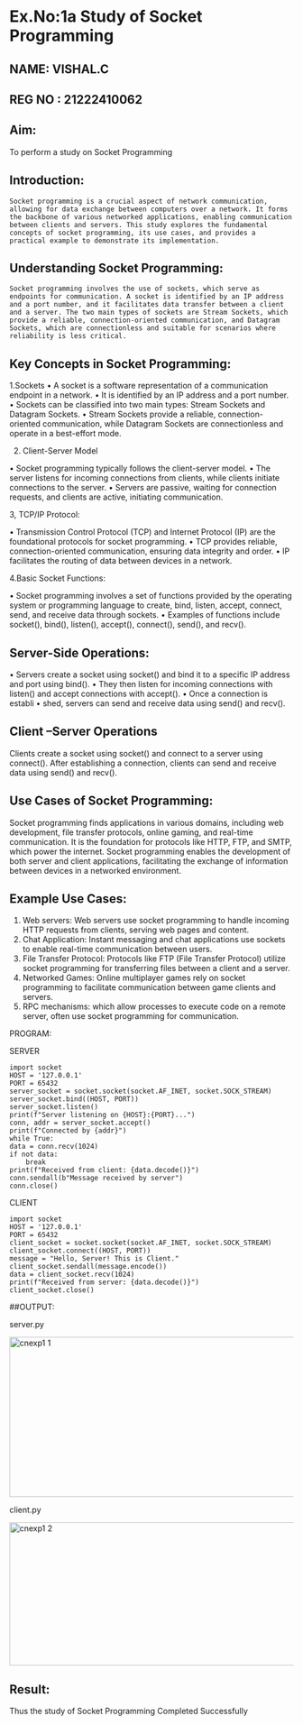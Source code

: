 # Ex.No:1a  			Study of Socket Programming
## NAME: VISHAL.C
## REG NO : 21222410062


## Aim: 
To perform a study on Socket Programming
## Introduction:

 	Socket programming is a crucial aspect of network communication, allowing for data exchange between computers over a network. It forms the backbone of various networked applications, enabling communication between clients and servers. This study explores the fundamental concepts of socket programming, its use cases, and provides a practical example to demonstrate its implementation.
## Understanding Socket Programming:
	Socket programming involves the use of sockets, which serve as endpoints for communication. A socket is identified by an IP address and a port number, and it facilitates data transfer between a client and a server. The two main types of sockets are Stream Sockets, which provide a reliable, connection-oriented communication, and Datagram Sockets, which are connectionless and suitable for scenarios where reliability is less critical.
## Key Concepts in Socket Programming:
1.Sockets
•	A socket is a software representation of a communication endpoint in a network.
•	It is identified by an IP address and a port number.
•	Sockets can be classified into two main types: Stream Sockets and Datagram Sockets.
•	Stream Sockets provide a reliable, connection-oriented communication, while Datagram Sockets are connectionless and operate in a best-effort mode.

2. Client-Server Model

•	Socket programming typically follows the client-server model.
•	The server listens for incoming connections from clients, while clients initiate connections to the server.
•	Servers are passive, waiting for connection requests, and clients are active, initiating communication.

3, TCP/IP Protocol:

•	Transmission Control Protocol (TCP) and Internet Protocol (IP) are the foundational protocols for socket programming.
•	TCP provides reliable, connection-oriented communication, ensuring data integrity and order.
•	IP facilitates the routing of data between devices in a network.

4.Basic Socket Functions:

•	Socket programming involves a set of functions provided by the operating system or programming language to create, bind, listen, accept, connect, send, and receive data through sockets.
•	Examples of functions include socket(), bind(), listen(), accept(), connect(), send(), and recv().

## Server-Side Operations:

•	Servers create a socket using socket() and bind it to a specific IP address and port using bind().
•	They then listen for incoming connections with listen() and accept connections with accept().
•	Once a connection is establi
•	shed, servers can send and receive data using send() and recv().

## Client –Server Operations

Clients create a socket using socket() and connect to a server using connect().
After establishing a connection, clients can send and receive data using send() and recv().

## Use Cases of Socket Programming:
Socket programming finds applications in various domains, including web development, file transfer protocols, online gaming, and real-time communication. It is the foundation for protocols like HTTP, FTP, and SMTP, which power the internet. Socket programming enables the development of both server and client applications, facilitating the exchange of information between devices in a networked environment.
## Example Use Cases:

1.	Web servers: Web servers use socket programming to handle incoming HTTP requests from clients, serving web pages and content.
2.	Chat Application: Instant messaging and chat applications use sockets to enable real-time communication between users.
3.	File Transfer Protocol: Protocols like FTP (File Transfer Protocol) utilize socket programming for transferring files between a client and a server.
4.	Networked Games: Online multiplayer games rely on socket programming to facilitate communication between game clients and servers.
5.	RPC mechanisms: which allow processes to execute code on a remote server, often use socket programming for communication.

PROGRAM:

SERVER

    import socket
    HOST = '127.0.0.1'  
    PORT = 65432       
    server_socket = socket.socket(socket.AF_INET, socket.SOCK_STREAM)
    server_socket.bind((HOST, PORT))
    server_socket.listen()
    print(f"Server listening on {HOST}:{PORT}...")
    conn, addr = server_socket.accept()
    print(f"Connected by {addr}")
    while True:
    data = conn.recv(1024)
    if not data:
        break
    print(f"Received from client: {data.decode()}")
    conn.sendall(b"Message received by server")
    conn.close()

CLIENT


    import socket
    HOST = '127.0.0.1'  
    PORT = 65432       
    client_socket = socket.socket(socket.AF_INET, socket.SOCK_STREAM)
    client_socket.connect((HOST, PORT))
    message = "Hello, Server! This is Client."
    client_socket.sendall(message.encode())
    data = client_socket.recv(1024)
    print(f"Received from server: {data.decode()}")
    client_socket.close()

##OUTPUT:

server.py

<img width="604" height="284" alt="cnexp1 1" src="https://github.com/user-attachments/assets/d77bbc98-4097-47db-91cc-cdf92da7e896" />

client.py

<img width="618" height="254" alt="cnexp1 2" src="https://github.com/user-attachments/assets/66eb1fb3-7066-4fe2-8aea-de0f4467438b" />

 
## Result:
Thus the study of Socket Programming Completed Successfully
